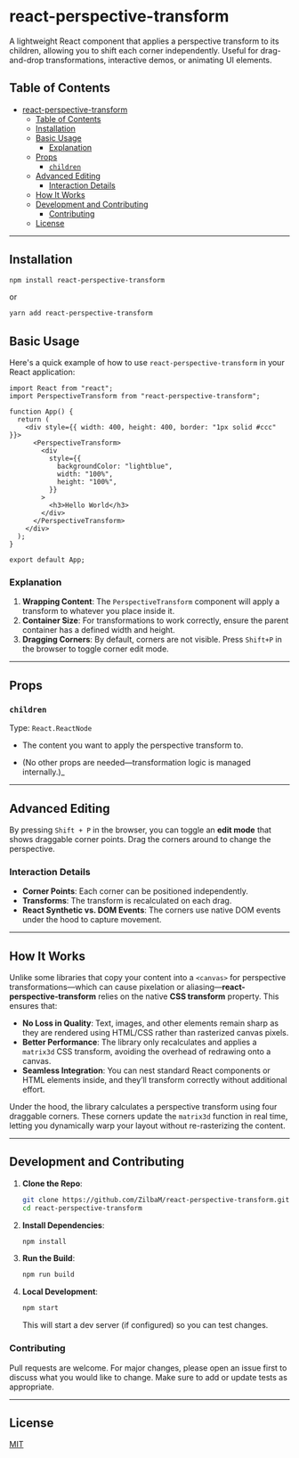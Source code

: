 # react-perspective-transform

A lightweight React component that applies a perspective transform to its children, allowing you to shift each corner independently. Useful for drag-and-drop transformations, interactive demos, or animating UI elements.

## Table of Contents

- [react-perspective-transform](#react-perspective-transform)
  - [Table of Contents](#table-of-contents)
  - [Installation](#installation)
  - [Basic Usage](#basic-usage)
    - [Explanation](#explanation)
  - [Props](#props)
    - [`children`](#children)
  - [Advanced Editing](#advanced-editing)
    - [Interaction Details](#interaction-details)
  - [How It Works](#how-it-works)
  - [Development and Contributing](#development-and-contributing)
    - [Contributing](#contributing)
  - [License](#license)

---

## Installation

```bash
npm install react-perspective-transform
```

or

```bash
yarn add react-perspective-transform
```

## Basic Usage

Here's a quick example of how to use `react-perspective-transform` in your React application:

```tsx
import React from "react";
import PerspectiveTransform from "react-perspective-transform";

function App() {
  return (
    <div style={{ width: 400, height: 400, border: "1px solid #ccc" }}>
      <PerspectiveTransform>
        <div
          style={{
            backgroundColor: "lightblue",
            width: "100%",
            height: "100%",
          }}
        >
          <h3>Hello World</h3>
        </div>
      </PerspectiveTransform>
    </div>
  );
}

export default App;
```

### Explanation

1. **Wrapping Content**: The `PerspectiveTransform` component will apply a transform to whatever you place inside it.
2. **Container Size**: For transformations to work correctly, ensure the parent container has a defined width and height.
3. **Dragging Corners**: By default, corners are not visible. Press `Shift+P` in the browser to toggle corner edit mode.

---

## Props

### `children`

Type: `React.ReactNode`

- The content you want to apply the perspective transform to.

- (No other props are needed—transformation logic is managed internally.)_

---

## Advanced Editing

By pressing `Shift + P` in the browser, you can toggle an **edit mode** that shows draggable corner points. Drag the corners around to change the perspective.

### Interaction Details

- **Corner Points**: Each corner can be positioned independently.
- **Transforms**: The transform is recalculated on each drag.
- **React Synthetic vs. DOM Events**: The corners use native DOM events under the hood to capture movement.

---

## How It Works

Unlike some libraries that copy your content into a `<canvas>` for perspective transformations—which can cause pixelation or aliasing—**react-perspective-transform** relies on the native **CSS transform** property. This ensures that:

- **No Loss in Quality**: Text, images, and other elements remain sharp as they are rendered using HTML/CSS rather than rasterized canvas pixels.
- **Better Performance**: The library only recalculates and applies a `matrix3d` CSS transform, avoiding the overhead of redrawing onto a canvas.
- **Seamless Integration**: You can nest standard React components or HTML elements inside, and they’ll transform correctly without additional effort.

Under the hood, the library calculates a perspective transform using four draggable corners. These corners update the `matrix3d` function in real time, letting you dynamically warp your layout without re-rasterizing the content.

---

## Development and Contributing

1. **Clone the Repo**:

   ```bash
   git clone https://github.com/ZilbaM/react-perspective-transform.git
   cd react-perspective-transform
   ```

2. **Install Dependencies**:

   ```bash
   npm install
   ```

3. **Run the Build**:

   ```bash
   npm run build
   ```

4. **Local Development**:

   ```bash
   npm start
   ```

   This will start a dev server (if configured) so you can test changes.

### Contributing

Pull requests are welcome. For major changes, please open an issue first to discuss what you would like to change. Make sure to add or update tests as appropriate.

---

## License

[MIT](./LICENSE)
